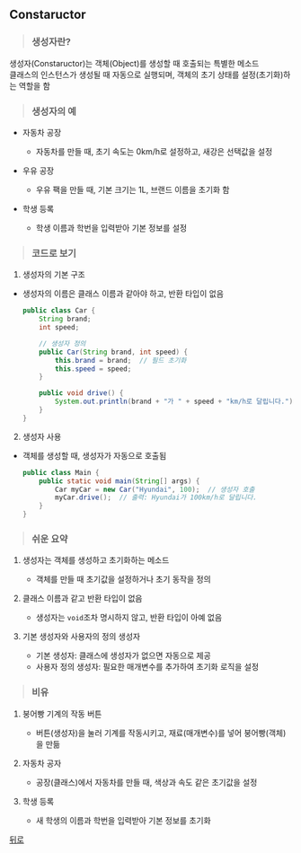 ## Constaructor
> ### 생성자란?
생성자(Constaructor)는 객체(Object)를 생성할 때 호출되는 특별한 메소드</br>
클래스의 인스턴스가 생성될 때 자동으로 실행되며, 객체의 초기 상태를 설정(초기화)하는 역할을 함

> ### 생성자의 예
- 자동차 공장
    - 자동차를 만들 때, 초기 속도는 0km/h로 설정하고, 새강은 선택값을 설정

- 우유 공장
    - 우유 팩을 만들 때, 기본 크기는 1L, 브랜드 이름을 초기화 함

- 학생 등록
    - 학생 이름과 학번을 입력받아 기본 정보를 설정

> ### 코드로 보기
1. 생성자의 기본 구조
- 생성자의 이름은 클래스 이름과 같아야 하고, 반환 타입이 없음
    ```java
    public class Car {
        String brand;
        int speed;

        // 생성자 정의
        public Car(String brand, int speed) {
            this.brand = brand;  // 필드 초기화
            this.speed = speed;
        }

        public void drive() {
            System.out.println(brand + "가 " + speed + "km/h로 달립니다.");
        }
    }
    ```

2. 생성자 사용
- 객체를 생성할 때, 생성자가 자동으로 호출됨
    ```java
    public class Main {
        public static void main(String[] args) {
            Car myCar = new Car("Hyundai", 100);  // 생성자 호출
            myCar.drive();  // 출력: Hyundai가 100km/h로 달립니다.
        }
    }
    ```

> ### 쉬운 요약
1. 생성자는 객체를 생성하고 초기화하는 메소드
    - 객체를 만들 때 초기값을 설정하거나 초기 동작을 정의

2. 클래스 이름과 같고 반환 타입이 없음
    - 생성자는 `void`조차 명시하지 않고, 반환 타입이 아예 없음

3. 기본 생성자와 사용자의 정의 생성자
    - 기본 생성자: 클래스에 생성자가 없으면 자동으로 제공
    - 사용자 정의 생성자: 필요한 매개변수를 추가하여 초기화 로직을 설정

> ### 비유
1. 붕어빵 기계의 작동 버튼
    - 버튼(생성자)을 눌러 기계를 작동시키고, 재료(매개변수)를 넣어 붕어빵(객체)을 만듦

2. 자동차 공자
    - 공장(클래스)에서 자동차를 만들 때, 색상과 속도 같은 초기값을 설정

3. 학생 등록
    - 새 학생의 이름과 학번을 입력받아 기본 정보를 초기화

[뒤로](../README.md#java-study-notes)